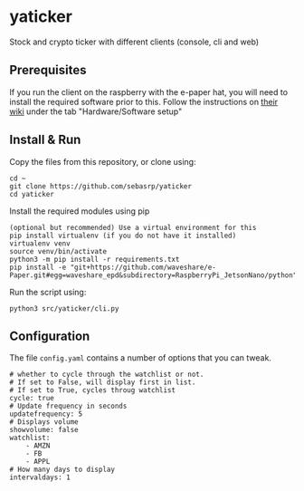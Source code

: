 # yaticker

Stock and crypto ticker with different clients (console, cli and web)

## Prerequisites

If you run the client on the raspberry with the e-paper hat, you will need to install the required software prior to
this.
Follow the instructions on [their wiki](https://www.waveshare.com/wiki/2.7inch_e-Paper_HAT) under the tab "Hardware/Software setup"

## Install & Run

Copy the files from this repository, or clone using:
```
cd ~
git clone https://github.com/sebasrp/yaticker
cd yaticker
```

Install the required modules using pip
```
(optional but recommended) Use a virtual environment for this
pip install virtualenv (if you do not have it installed)
virtualenv venv
source venv/bin/activate
python3 -m pip install -r requirements.txt
pip install -e "git+https://github.com/waveshare/e-Paper.git#egg=waveshare_epd&subdirectory=RaspberryPi_JetsonNano/python"

```

Run the script using:
```
python3 src/yaticker/cli.py
```

## Configuration
The file `config.yaml` contains a number of options that you can tweak.
```
# whether to cycle through the watchlist or not.
# If set to False, will display first in list.
# If set to True, cycles throug watchlist
cycle: true
# Update frequency in seconds
updatefrequency: 5
# Displays volume
showvolume: false
watchlist:
    - AMZN
    - FB
    - APPL
# How many days to display
intervaldays: 1 
```
